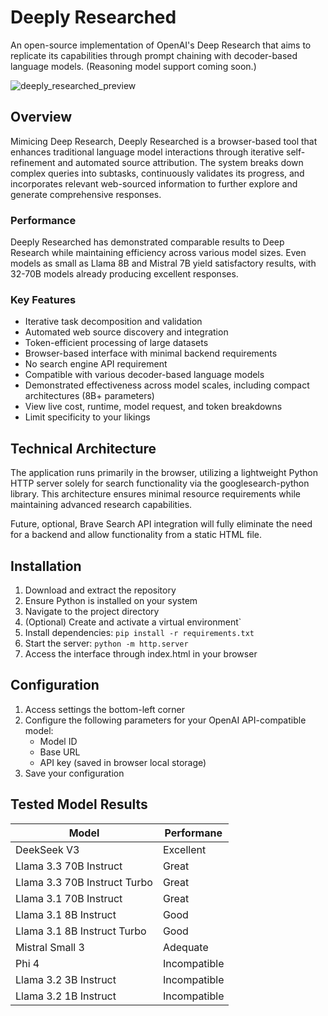# Deeply Researched

An open-source implementation of OpenAI's Deep Research that aims to replicate its capabilities through prompt chaining with decoder-based language models. (Reasoning model support coming soon.)

![deeply_researched_preview](https://github.com/user-attachments/assets/cdd885ec-ebc3-4543-9573-ba9c7f750d7f)

## Overview

Mimicing Deep Research, Deeply Researched is a browser-based tool that enhances traditional language model interactions through iterative self-refinement and automated source attribution. The system breaks down complex queries into subtasks, continuously validates its progress, and incorporates relevant web-sourced information to further explore and generate comprehensive responses.

### Performance
Deeply Researched has demonstrated comparable results to Deep Research while maintaining efficiency across various model sizes. Even models as small as Llama 8B and Mistral 7B yield satisfactory results, with 32-70B models already producing excellent responses.

### Key Features
- Iterative task decomposition and validation
- Automated web source discovery and integration
- Token-efficient processing of large datasets 
- Browser-based interface with minimal backend requirements
- No search engine API requirement
- Compatible with various decoder-based language models
- Demonstrated effectiveness across model scales, including compact architectures (8B+ parameters)
- View live cost, runtime, model request, and token breakdowns
- Limit specificity to your likings

## Technical Architecture

The application runs primarily in the browser, utilizing a lightweight Python HTTP server solely for search functionality via the googlesearch-python library. This architecture ensures minimal resource requirements while maintaining advanced research capabilities. 

Future, optional, Brave Search API integration will fully eliminate the need for a backend and allow functionality from a static HTML file.

## Installation

1. Download and extract the repository
2. Ensure Python is installed on your system
3. Navigate to the project directory
4. (Optional) Create and activate a virtual environment`
5. Install dependencies: `` pip install -r requirements.txt ``
6. Start the server: ``python -m http.server``
7. Access the interface through index.html in your browser

## Configuration

1. Access settings the bottom-left corner
2. Configure the following parameters for your OpenAI API-compatible model:
   - Model ID
   - Base URL
   - API key (saved in browser local storage)
3. Save your configuration

## Tested Model Results

| Model      | Performane |
|------------|--------|
| DeekSeek V3 | Excellent |
| Llama 3.3 70B Instruct | Great |
| Llama 3.3 70B Instruct Turbo | Great |
| Llama 3.1 70B Instruct | Great |
| Llama 3.1 8B Instruct | Good |
| Llama 3.1 8B Instruct Turbo | Good |
| Mistral Small 3 | Adequate |
| Phi 4 | Incompatible |
| Llama 3.2 3B Instruct | Incompatible |
| Llama 3.2 1B Instruct | Incompatible |
